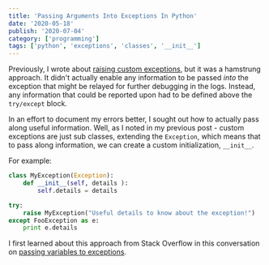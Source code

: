 ```yaml
---
title: 'Passing Arguments Into Exceptions In Python'
date: '2020-05-18'
publish: '2020-07-04'
category: ['programming']
tags: ['python', 'exceptions', 'classes', '__init__']
---
```


Previously, I wrote about [raising custom exceptions](raising-custom-exceptions-python), but it was a hamstrung approach. It didn't actually enable any information to be passed _into_ the exception that might be relayed for further debugging in the logs. Instead, any information that could be reported upon had to be defined above the `try/except` block.

In an effort to document my errors better, I sought out how to actually pass along useful information. Well, as I noted in my previous post - custom exceptions are just sub classes, extending the `Exception`, which means that to pass along information, we can create a custom initialization, `__init__`.

For example:

```python:title=custom_exceptions.py
class MyException(Exception):
    def __init__(self, details ):
        self.details = details

try:
    raise MyException("Useful details to know about the exception!")
except FooException as e:
    print e.details
```

I first learned about this approach from Stack Overflow in this conversation on [passing variables to exceptions](https://stackoverflow.com/questions/6626816/how-to-pass-a-variable-to-an-exception-when-raised-and-retrieve-it-when-excepted).
